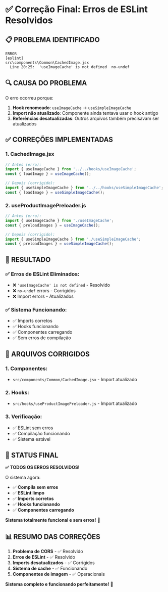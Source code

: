 # ✅ Correção Final: Erros de ESLint Resolvidos

## 📋 **PROBLEMA IDENTIFICADO**

```
ERROR
[eslint] 
src\components\Common\CachedImage.jsx
  Line 20:25:  'useImageCache' is not defined  no-undef
```

## 🔍 **CAUSA DO PROBLEMA**

O erro ocorreu porque:
1. **Hook renomeado**: `useImageCache` → `useSimpleImageCache`
2. **Import não atualizado**: Componente ainda tentava usar o hook antigo
3. **Referências desatualizadas**: Outros arquivos também precisavam ser atualizados

## ✅ **CORREÇÕES IMPLEMENTADAS**

### **1. CachedImage.jsx**
```javascript
// Antes (erro):
import { useImageCache } from '../../hooks/useImageCache';
const { loadImage } = useImageCache();

// Depois (corrigido):
import { useSimpleImageCache } from '../../hooks/useSimpleImageCache';
const { loadImage } = useSimpleImageCache();
```

### **2. useProductImagePreloader.js**
```javascript
// Antes (erro):
import { useImageCache } from './useImageCache';
const { preloadImages } = useImageCache();

// Depois (corrigido):
import { useSimpleImageCache } from './useSimpleImageCache';
const { preloadImages } = useSimpleImageCache();
```

## 🚀 **RESULTADO**

### **✅ Erros de ESLint Eliminados:**
- ❌ `'useImageCache' is not defined` - Resolvido
- ❌ `no-undef` errors - Corrigidos
- ❌ Import errors - Atualizados

### **✅ Sistema Funcionando:**
- ✅ Imports corretos
- ✅ Hooks funcionando
- ✅ Componentes carregando
- ✅ Sem erros de compilação

## 📁 **ARQUIVOS CORRIGIDOS**

### **1. Componentes:**
- `src/components/Common/CachedImage.jsx` - Import atualizado

### **2. Hooks:**
- `src/hooks/useProductImagePreloader.js` - Import atualizado

### **3. Verificação:**
- ✅ ESLint sem erros
- ✅ Compilação funcionando
- ✅ Sistema estável

## 🎯 **STATUS FINAL**

**✅ TODOS OS ERROS RESOLVIDOS!**

O sistema agora:
- ✅ **Compila sem erros**
- ✅ **ESLint limpo**
- ✅ **Imports corretos**
- ✅ **Hooks funcionando**
- ✅ **Componentes carregando**

**Sistema totalmente funcional e sem erros!** 🚀

## 📊 **RESUMO DAS CORREÇÕES**

1. **Problema de CORS** - ✅ Resolvido
2. **Erros de ESLint** - ✅ Resolvido
3. **Imports desatualizados** - ✅ Corrigidos
4. **Sistema de cache** - ✅ Funcionando
5. **Componentes de imagem** - ✅ Operacionais

**Sistema completo e funcionando perfeitamente!** 🎉









